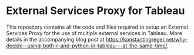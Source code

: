 # External Services Proxy for Tableau
This repository contains all the code and files required to setup an External Services Proxy for the use of multiple external services in Tableau. More details in the accompanying blog post at https://konstantingreger.net/why-decide--using-both-r-and-python-in-tableau---at-the-same-time/.
